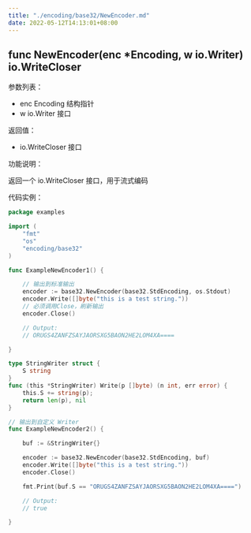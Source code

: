 ```yaml
---
title: "./encoding/base32/NewEncoder.md"
date: 2022-05-12T14:13:01+08:00
---
```

## func NewEncoder(enc *Encoding, w io.Writer) io.WriteCloser

参数列表：

- enc Encoding 结构指针
- w io.Writer 接口

返回值：

- io.WriteCloser 接口

功能说明：

返回一个 io.WriteCloser 接口，用于流式编码

代码实例：

```go
package examples

import (
    "fmt"
    "os"
    "encoding/base32"
)

func ExampleNewEncoder1() {

    // 输出到标准输出
    encoder := base32.NewEncoder(base32.StdEncoding, os.Stdout)
    encoder.Write([]byte("this is a test string."))
    // 必须调用Close，刷新输出
    encoder.Close()

    // Output:
    // ORUGS4ZANFZSAYJAORSXG5BAON2HE2LOM4XA====

}

type StringWriter struct {
    S string
}
func (this *StringWriter) Write(p []byte) (n int, err error) {
    this.S += string(p);
    return len(p), nil
}

// 输出到自定义 Writer
func ExampleNewEncoder2() {

    buf := &StringWriter{}

    encoder := base32.NewEncoder(base32.StdEncoding, buf)
    encoder.Write([]byte("this is a test string."))
    encoder.Close()

    fmt.Print(buf.S == "ORUGS4ZANFZSAYJAORSXG5BAON2HE2LOM4XA====")

    // Output:
    // true

}
```
